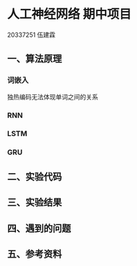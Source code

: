 # 人工神经网络 期中项目

20337251 伍建霖

## 一、算法原理

### 词嵌入

独热编码无法体现单词之间的关系

### RNN





### LSTM





### GRU





## 二、实验代码



## 三、实验结果



## 四、遇到的问题



## 五、参考资料

